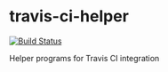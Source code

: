 # travis-ci-helper

[![Build Status](https://travis-ci.org/l0b0/travis-ci-helper.svg)](https://travis-ci.org/l0b0/travis-ci-helper)

Helper programs for Travis CI integration
